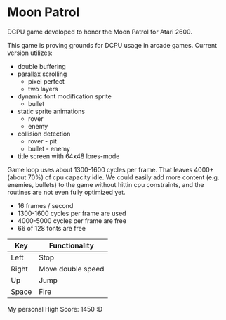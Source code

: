 # Moon Patrol

DCPU game developed to honor the Moon Patrol for Atari 2600.

This game is proving grounds for DCPU usage in arcade games. Current version utilizes:

* double buffering
* parallax scrolling
  * pixel perfect
  * two layers
* dynamic font modification sprite
  * bullet
* static sprite animations
  * rover
  * enemy
* collision detection
  * rover - pit
  * bullet - enemy
* title screen with 64x48 lores-mode

Game loop uses about 1300-1600 cycles per frame. That leaves 4000+ (about 70%) of cpu capacity idle.
We could easily add more content (e.g. enemies, bullets) to the game without hittin cpu constraints,
and the routines are not even fully optimized yet.

 * 16 frames / second
 * 1300-1600 cycles per frame are used
 * 4000-5000 cycles per frame are free
 * 66 of 128 fonts are free

Key|Functionality
---|--------------
Left|Stop
Right|Move double speed
Up|Jump
Space|Fire

My personal High Score: 1450 :D
